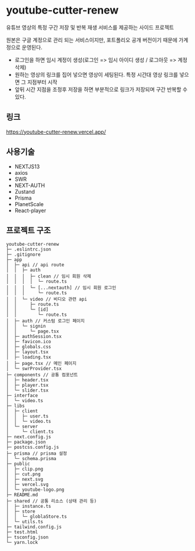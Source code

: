 # youtube-cutter-renew
유튜브 영상의 특정 구간 저장 및 반복 재생 서비스를 제공하는 사이드 프로젝트

원본은 구글 계정으로 관리 되는 서비스이지만, 포트폴리오 공개 버전이기 때문에 가계정으로 운영된다.

- 로그인을 하면 임시 계정이 생성(로그인 => 임시 아이디 생성 / 로그아웃 => 계정 삭제)
- 원하는 영상의 링크를 집어 넣으면 영상이 세팅된다. 특정 시간대 영상 링크를 넣으면 그 지점부터 시작
- 앞뒤 시간 지점을 조정후 저장을 하면 부분적으로 링크가 저장되며 구간 반복할 수 있다.

## 링크
https://youtube-cutter-renew.vercel.app/

## 사용기술
- NEXTJS13
- axios
- SWR
- NEXT-AUTH
- Zustand
- Prisma
- PlanetScale
- React-player

 
## 프로젝트 구조
```
youtube-cutter-renew
├─ .eslintrc.json
├─ .gitignore
├─ app
│  ├─ api // api route
│  │  ├─ auth
│  │  │  ├─ clean // 임시 회원 삭제
│  │  │  │  └─ route.ts
│  │  │  └─ [...nextauth] // 임시 회원 로그인
│  │  │     └─ route.ts
│  │  └─ video // 비디오 관련 api
│  │     ├─ route.ts
│  │     └─ [id]
│  │        └─ route.ts
│  ├─ auth // 커스텀 로그인 페이지
│  │  └─ signin
│  │     └─ page.tsx
│  ├─ authSession.tsx
│  ├─ favicon.ico
│  ├─ globals.css
│  ├─ layout.tsx
│  ├─ loading.tsx
│  ├─ page.tsx // 메인 페이지
│  └─ swrProvider.tsx
├─ components // 공통 컴포넌트
│  ├─ header.tsx
│  ├─ player.tsx
│  └─ slider.tsx
├─ interface
│  └─ video.ts
├─ libs
│  ├─ client
│  │  ├─ user.ts
│  │  └─ video.ts
│  └─ server
│     └─ client.ts
├─ next.config.js
├─ package.json
├─ postcss.config.js
├─ prisma // prisma 설정
│  └─ schema.prisma
├─ public
│  ├─ clip.png
│  ├─ cut.png
│  ├─ next.svg
│  ├─ vercel.svg
│  └─ youtube-logo.png
├─ README.md
├─ shared // 공통 리소스 (상태 관리 등)
│  ├─ instance.ts
│  ├─ store
│  │  └─ globlaStore.ts
│  └─ utils.ts
├─ tailwind.config.js
├─ test.html
├─ tsconfig.json
└─ yarn.lock

```
